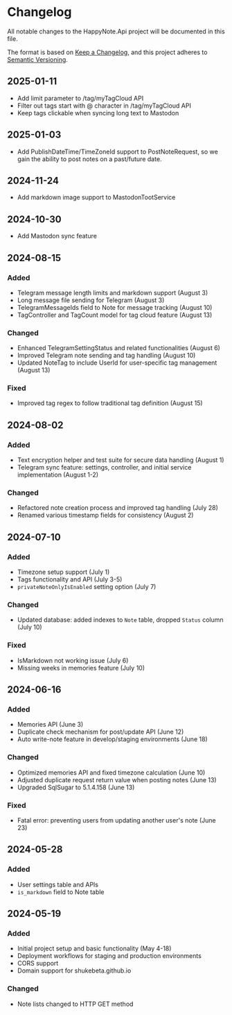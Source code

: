 # Changelog

All notable changes to the HappyNote.Api project will be documented in this file.

The format is based on [Keep a Changelog](https://keepachangelog.com/en/1.0.0/),
and this project adheres to [Semantic Versioning](https://semver.org/spec/v2.0.0.html).

## 2025-01-11

- Add limit parameter to /tag/myTagCloud API
- Filter out tags start with @ character in /tag/myTagCloud API
- Keep tags clickable when syncing long text to Mastodon

## 2025-01-03
- Add PublishDateTime/TimeZoneId support to PostNoteRequest, so we gain the ability to post notes on a past/future date.

## 2024-11-24
- Add markdown image support to MastodonTootService

## 2024-10-30
- Add Mastodon sync feature

## 2024-08-15

### Added
- Telegram message length limits and markdown support (August 3)
- Long message file sending for Telegram (August 3)
- TelegramMessageIds field to Note for message tracking (August 10)
- TagController and TagCount model for tag cloud feature (August 13)

### Changed
- Enhanced TelegramSettingStatus and related functionalities (August 6)
- Improved Telegram note sending and tag handling (August 10)
- Updated NoteTag to include UserId for user-specific tag management (August 13)

### Fixed
- Improved tag regex to follow traditional tag definition (August 15)

## 2024-08-02

### Added
- Text encryption helper and test suite for secure data handling (August 1)
- Telegram sync feature: settings, controller, and initial service implementation (August 1-2)

### Changed
- Refactored note creation process and improved tag handling (July 28)
- Renamed various timestamp fields for consistency (August 2)

## 2024-07-10

### Added
- Timezone setup support (July 1)
- Tags functionality and API (July 3-5)
- `privateNoteOnlyIsEnabled` setting option (July 7)

### Changed
- Updated database: added indexes to `Note` table, dropped `Status` column (July 10)

### Fixed
- IsMarkdown not working issue (July 6)
- Missing weeks in memories feature (July 10)

## 2024-06-16

### Added
- Memories API (June 3)
- Duplicate check mechanism for post/update API (June 12)
- Auto write-note feature in develop/staging environments (June 18)

### Changed
- Optimized memories API and fixed timezone calculation (June 10)
- Adjusted duplicate request return value when posting notes (June 13)
- Upgraded SqlSugar to 5.1.4.158 (June 13)

### Fixed
- Fatal error: preventing users from updating another user's note (June 23)

## 2024-05-28

### Added
- User settings table and APIs
- `is_markdown` field to Note table

## 2024-05-19

### Added
- Initial project setup and basic functionality (May 4-18)
- Deployment workflows for staging and production environments
- CORS support
- Domain support for shukebeta.github.io

### Changed
- Note lists changed to HTTP GET method
